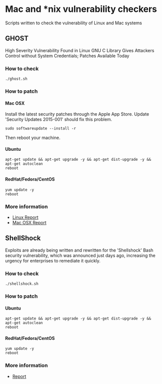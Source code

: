 # Mac and *nix vulnerability checkers
Scripts written to check the vulnerability of Linux and Mac systems

## GHOST
High Severity Vulnerability Found in Linux GNU C Library Gives Attackers Control without System Credentials; Patches Available Today

### How to check
```shell
./ghost.sh
```

### How to patch
#### Mac OSX
Install the latest security patches through the Apple App Store.  Update 'Security Updates 2015-001' should fix this problem.

```shell
sudo softwareupdate --install -r
```

Then reboot your machine.

#### Ubuntu
```shell
apt-get update && apt-get upgrade -y && apt-get dist-upgrade -y && apt-get autoclean
reboot
```

#### RedHat/Fedora/CentOS
```shell
yum update -y
reboot
```

### More information
  * [Linux Report](https://www.qualys.com/company/newsroom/news-releases/usa/2015-01-27-qualys-releases-security-advisory-ghost-vulnerability-linux-systems/?leadsource=23979237&mkt_tok=3RkMMJWWfF9wsRogvanNZKXonjHpfsX%2B6uwpUKeg38431UFwdcjKPmjr1YYGSMt0aPyQAgobGp5I5FEPQ7fYWa5pt6IJWQ%3D%3D)
  * [Mac OSX Report](http://lists.apple.com/archives/security-announce/2015/Jan/msg00003.html)

## ShellShock
Exploits are already being written and rewritten for the 'Shellshock' Bash security vulnerability, which was announced just days ago, increasing the urgency for enterprises to remediate it quickly. 

### How to check
```shell
./shellshock.sh
```

### How to patch
#### Ubuntu
```shell
apt-get update && apt-get upgrade -y && apt-get dist-upgrade -y && apt-get autoclean
reboot
```

#### RedHat/Fedora/CentOS
```shell
yum update -y
reboot
```

### More information
  * [Report](http://searchsecurity.techtarget.com/news/2240231581/Attackers-already-targeting-Bash-security-vulnerability?utm_medium=EM&asrc=EM_NLS_34521824&utm_campaign=20140926_Bash%20Shellshock%20update:%20Active%20exploits;%20security%20experts%20scramble;%20inside%20the%20social%20media%20frenzy_sshea&utm_source=NLS&track=NL-1836&ad=896243)
